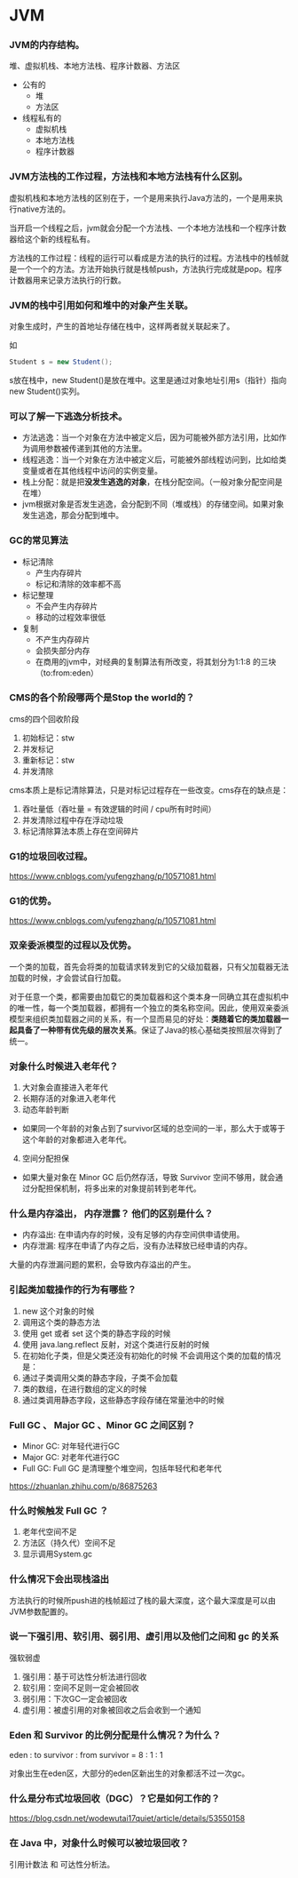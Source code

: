 # JVM #

### JVM的内存结构。 ###

堆、虚拟机栈、本地方法栈、程序计数器、方法区

+ 公有的
  + 堆
  + 方法区
+ 线程私有的
  + 虚拟机栈
  + 本地方法栈
  + 程序计数器

### JVM方法栈的工作过程，方法栈和本地方法栈有什么区别。 ###

虚拟机栈和本地方法栈的区别在于，一个是用来执行Java方法的，一个是用来执行native方法的。

当开启一个线程之后，jvm就会分配一个方法栈、一个本地方法栈和一个程序计数器给这个新的线程私有。

方法栈的工作过程：线程的运行可以看成是方法的执行的过程。方法栈中的栈帧就是一个一个的方法。方法开始执行就是栈帧push，方法执行完成就是pop。程序计数器用来记录方法执行的行数。

### JVM的栈中引用如何和堆中的对象产生关联。 ###

对象生成时，产生的首地址存储在栈中，这样两者就关联起来了。

如

```java
Student s = new Student();
```

s放在栈中，new Student()是放在堆中。这里是通过对象地址引用s（指针）指向new Student()实列。

### 可以了解一下逃逸分析技术。 ###

+ 方法逃逸：当一个对象在方法中被定义后，因为可能被外部方法引用，比如作为调用参数被传递到其他的方法里。
+ 线程逃逸：当一个对象在方法中被定义后，可能被外部线程访问到，比如给类变量或者在其他线程中访问的实例变量。
+ 栈上分配：就是把**没发生逃逸的对象**，在栈分配空间。（一般对象分配空间是在堆）
+ jvm根据对象是否发生逃逸，会分配到不同（堆或栈）的存储空间。如果对象发生逃逸，那会分配到堆中。

### GC的常见算法 ###

+ 标记清除
  + 产生内存碎片
  + 标记和清除的效率都不高
+ 标记整理
  + 不会产生内存碎片
  + 移动的过程效率很低
+ 复制
  + 不产生内存碎片
  + 会损失部分内存
  + 在商用的jvm中，对经典的复制算法有所改变，将其划分为1:1:8 的三块（to:from:eden）

### CMS的各个阶段哪两个是Stop the world的？ ###

cms的四个回收阶段

1. 初始标记：stw
2. 并发标记
3. 重新标记：stw
4. 并发清除

cms本质上是标记清除算法，只是对标记过程存在一些改变。cms存在的缺点是：

1. 吞吐量低（吞吐量 = 有效逻辑的时间 / cpu所有时时间）
2. 并发清除过程中存在浮动垃圾
3. 标记清除算法本质上存在空间碎片

### G1的垃圾回收过程。 ###

https://www.cnblogs.com/yufengzhang/p/10571081.html

### G1的优势。 ###

https://www.cnblogs.com/yufengzhang/p/10571081.html

### 双亲委派模型的过程以及优势。 ###

一个类的加载，首先会将类的加载请求转发到它的父级加载器，只有父加载器无法加载的时候，才会尝试自行加载。

对于任意一个类，都需要由加载它的类加载器和这个类本身一同确立其在虚拟机中的唯一性，每一个类加载器，都拥有一个独立的类名称空间。因此，使用双亲委派模型来组织类加载器之间的关系，有一个显而易见的好处：**类随着它的类加载器一起具备了一种带有优先级的层次关系**。保证了Java的核心基础类按照层次得到了统一。

### 对象什么时候进入老年代？ ###

1. 大对象会直接进入老年代
2. 长期存活的对象进入老年代
3. 动态年龄判断
  + 如果同一个年龄的对象占到了survivor区域的总空间的一半，那么大于或等于这个年龄的对象都进入老年代。
4. 空间分配担保
  + 如果大量对象在 Minor GC 后仍然存活，导致 Survivor 空间不够用，就会通过分配担保机制，将多出来的对象提前转到老年代。

### 什么是内存溢出， 内存泄露？ 他们的区别是什么？ ###
+ 内存溢出: 在申请内存的时候，没有足够的内存空间供申请使用。
+ 内存泄漏: 程序在申请了内存之后，没有办法释放已经申请的内存。

大量的内存泄漏问题的累积，会导致内存溢出的产生。

### 引起类加载操作的行为有哪些？ ###
1. new 这个对象的时候
2. 调用这个类的静态方法
3. 使用 get 或者 set 这个类的静态字段的时候
3. 使用 java.lang.reflect 反射，对这个类进行反射的时候
4. 在初始化子类，但是父类还没有初始化的时候
不会调用这个类的加载的情况是：
1. 通过子类调用父类的静态字段，子类不会加载
2. 类的数组，在进行数组的定义的时候
3. 通过类调用静态字段，这些静态字段存储在常量池中的时候

### Full GC 、 Major GC 、Minor GC 之间区别？ ###
+ Minor GC: 对年轻代进行GC
+ Major GC: 对老年代进行GC
+ Full GC: Full GC 是清理整个堆空间，包括年轻代和老年代

https://zhuanlan.zhihu.com/p/86875263

### 什么时候触发 Full GC ？ ###

1. 老年代空间不足
2. 方法区（持久代）空间不足
3. 显示调用System.gc

### 什么情况下会出现栈溢出 ###

方法执行的时候所push进的栈帧超过了栈的最大深度，这个最大深度是可以由JVM参数配置的。

### 说一下强引用、软引用、弱引用、虚引用以及他们之间和 gc 的关系 ###

强软弱虚

1. 强引用：基于可达性分析法进行回收
2. 软引用：空间不足则一定会被回收
3. 弱引用：下次GC一定会被回收
4. 虚引用：被虚引用的对象被回收之后会收到一个通知

### Eden 和 Survivor 的比例分配是什么情况？为什么？ ###

eden : to survivor : from survivor  = 8 : 1 : 1

对象出生在eden区，大部分的eden区新出生的对象都活不过一次gc。

### 什么是分布式垃圾回收（DGC）？它是如何工作的？ ###

https://blog.csdn.net/wodewutai17quiet/article/details/53550158

### 在 Java 中，对象什么时候可以被垃圾回收？ ###

引用计数法 和 可达性分析法。
